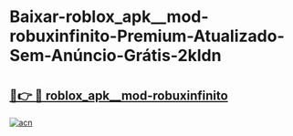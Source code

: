 # Baixar-roblox_apk__mod-robuxinfinito-Premium-Atualizado-Sem-Anúncio-Grátis-2kldn

# <h2><a href="https://7ipdw7.esa.edu.pl?src=roblox_apk__mod-robuxinfinito&ref=2kldn">🔗👉 🔴 roblox_apk__mod-robuxinfinito</a></h2>

[![acn](https://github.com/user-attachments/assets/0f9c940e-d8b0-45ae-aac7-cd30a18b3e1c)](https://7ipdw7.esa.edu.pl?src=roblox_apk__mod-robuxinfinito&ref=2kldn)

